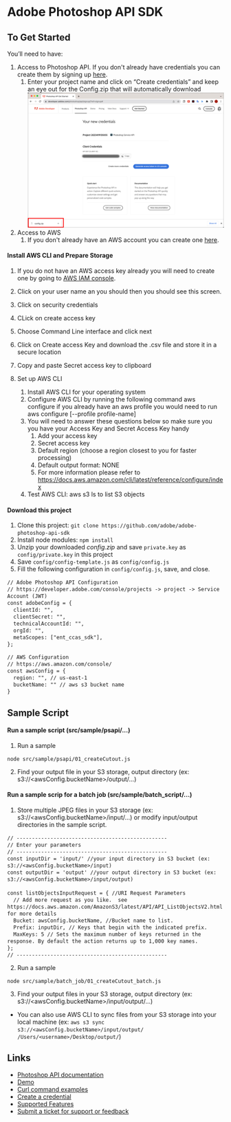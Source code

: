 # Adobe Photoshop API SDK

## To Get Started

You’ll need to have: 

1. Access to Photoshop API. If you don't already have credentials you can create them by signing up [here](https://developer.adobe.com/photoshop/api/signup/?ref=signup).
   1. Enter your project name and click on “Create credentials” and keep an eye out for the   Config.zip that will automatically download
   ![](docs/configzip.jpg)
1. Access to AWS
   1. If you don't already have an AWS account you can create one [here](https://docs.aws.amazon.com/rekognition/latest/dg/setting-up.html).

#### Install AWS CLI and Prepare Storage

1. If you do not have an AWS access key already you will need to create one by going to [AWS IAM console](https://us-east-1.console.aws.amazon.com/iamv2/home?region=us-west-2#/users).

1. Click on your user name an you should then you should see this screen.
1. Click on security credentials
1. CLick on create access key
1. Choose Command Line interface and click next 
1. Click on Create access Key and download the .csv file and store it in a secure location
1. Copy and paste Secret access key to clipboard
1. Set up AWS CLI
   1. Install AWS CLI for your operating system
   1. Configure AWS CLI by running the following command  aws configure if you already have an aws profile you would need to run aws configure [--profile profile-name]
   1. You will need to answer these questions below so make sure you you have your Access Key and Secret Access Key handy
      1. Add your access key 
      1. Secret access key 
      1. Default region (choose a region closest to you for faster processing) 
      1. Default output format: NONE
      1. For more information please refer to https://docs.aws.amazon.com/cli/latest/reference/configure/index
   1. Test AWS CLI: aws s3 ls to list S3 objects

#### Download this project

1. Clone this project: `git clone https://github.com/adobe/adobe-photoshop-api-sdk`
1. Install node modules: `npm install`
1. Unzip your downloaded _config.zip_ and save `private.key` as `config/private.key` in this project
1. Save `config/config-template.js` as `config/config.js`
1. Fill the following configuration in `config/config.js`, save, and close.

```
// Adobe Photoshop API Configuration
// https://developer.adobe.com/console/projects -> project -> Service Account (JWT)
const adobeConfig = {
  clientId: "",
  clientSecret: "",
  technicalAccountId: "",
  orgId: "",
  metaScopes: ["ent_ccas_sdk"],
};
```

```
// AWS Configuration
// https://aws.amazon.com/console/
const awsConfig = {
  region: "", // us-east-1
  bucketName: "" // aws s3 bucket name
}
```

## Sample Script

#### Run a sample script (src/sample/psapi/...)

1. Run a sample

```
node src/sample/psapi/01_createCutout.js
```

2. Find your output file in your S3 storage, output directory (ex: s3://<awsConfig.bucketName>/output/...)

#### Run a sample scrip for a batch job (src/sample/batch_script/...)

1. Store multiple JPEG files in your S3 storage (ex: s3://<awsConfig.bucketName>/input/...) or modify input/output directories in the sample script.
```
// -------------------------------------------------
// Enter your parameters
// -------------------------------------------------
const inputDir = 'input/' //your input directory in S3 bucket (ex: s3://<awsConfig.bucketName>/input)
const outputDir = 'output' //your output directory in S3 bucket (ex: s3://<awsConfig.bucketName>/input/output)

const listObjectsInputRequest = { //URI Request Parameters
  // Add more request as you like.  see https://docs.aws.amazon.com/AmazonS3/latest/API/API_ListObjectsV2.html for more details
  Bucket: awsConfig.bucketName, //Bucket name to list.
  Prefix: inputDir, // Keys that begin with the indicated prefix.
  MaxKeys: 5 // Sets the maximum number of keys returned in the response. By default the action returns up to 1,000 key names.
};
// -------------------------------------------------
```
2. Run a sample

```
node src/sample/batch_job/01_createCutout_batch.js
```

3. Find your output files in your S3 storage, output directory (ex: s3://<awsConfig.bucketName>/input/output/...)

- You can also use AWS CLI to sync files from your S3 storage into your local machine (ex: `aws s3 sync s3://<awsConfig.bucketName>/input/output/ /Users/<username>/Desktop/output/`)

## Links

- [Photoshop API documentation](https://developer.adobe.com/photoshop/photoshop-api-docs/api/)
- [Demo](https://developer.adobe.com/photoshop/api/)
- [Curl command examples](https://developer.adobe.com/photoshop/photoshop-api-docs/code-sample/)
- [Create a credential](https://developer.adobe.com/photoshop/api/signup/?ref=signup)
- [Supported Features](https://developer.adobe.com/photoshop/photoshop-api-docs/features/)
- [Submit a ticket for support or feedback](https://psd-services.zendesk.com/hc/en-us/requests/new)
